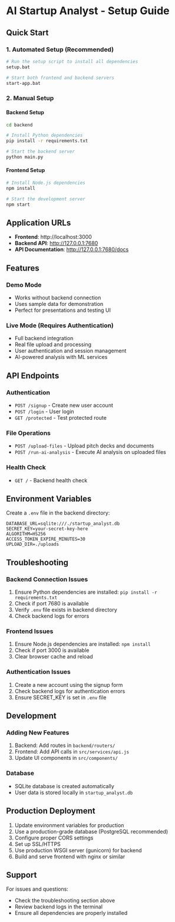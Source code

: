 # AI Startup Analyst - Setup Guide

## Quick Start

### 1. Automated Setup (Recommended)
```bash
# Run the setup script to install all dependencies
setup.bat

# Start both frontend and backend servers
start-app.bat
```

### 2. Manual Setup

#### Backend Setup
```bash
cd backend

# Install Python dependencies
pip install -r requirements.txt

# Start the backend server
python main.py
```

#### Frontend Setup
```bash
# Install Node.js dependencies
npm install

# Start the development server
npm start
```

## Application URLs

- **Frontend**: http://localhost:3000
- **Backend API**: http://127.0.0.1:7680
- **API Documentation**: http://127.0.0.1:7680/docs

## Features

### Demo Mode
- Works without backend connection
- Uses sample data for demonstration
- Perfect for presentations and testing UI

### Live Mode (Requires Authentication)
- Full backend integration
- Real file upload and processing
- User authentication and session management
- AI-powered analysis with ML services

## API Endpoints

### Authentication
- `POST /signup` - Create new user account
- `POST /login` - User login
- `GET /protected` - Test protected route

### File Operations
- `POST /upload-files` - Upload pitch decks and documents
- `POST /run-ai-analysis` - Execute AI analysis on uploaded files

### Health Check
- `GET /` - Backend health check

## Environment Variables

Create a `.env` file in the backend directory:

```env
DATABASE_URL=sqlite:///./startup_analyst.db
SECRET_KEY=your-secret-key-here
ALGORITHM=HS256
ACCESS_TOKEN_EXPIRE_MINUTES=30
UPLOAD_DIR=./uploads
```

## Troubleshooting

### Backend Connection Issues
1. Ensure Python dependencies are installed: `pip install -r requirements.txt`
2. Check if port 7680 is available
3. Verify `.env` file exists in backend directory
4. Check backend logs for errors

### Frontend Issues
1. Ensure Node.js dependencies are installed: `npm install`
2. Check if port 3000 is available
3. Clear browser cache and reload

### Authentication Issues
1. Create a new account using the signup form
2. Check backend logs for authentication errors
3. Ensure SECRET_KEY is set in `.env` file

## Development

### Adding New Features
1. Backend: Add routes in `backend/routers/`
2. Frontend: Add API calls in `src/services/api.js`
3. Update UI components in `src/components/`

### Database
- SQLite database is created automatically
- User data is stored locally in `startup_analyst.db`

## Production Deployment

1. Update environment variables for production
2. Use a production-grade database (PostgreSQL recommended)
3. Configure proper CORS settings
4. Set up SSL/HTTPS
5. Use production WSGI server (gunicorn) for backend
6. Build and serve frontend with nginx or similar

## Support

For issues and questions:
- Check the troubleshooting section above
- Review backend logs in the terminal
- Ensure all dependencies are properly installed